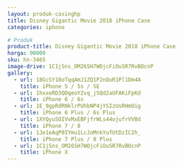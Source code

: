 ```yaml
---
layout: produk-casinghp
title: Disney Gigantic Movie 2018 iPhone Case
categories: iphone

# Produk
product-title: Disney Gigantic Movie 2018 iPhone Case
harga: 90000
sku: hn-3465
image-drive: 1C1jSns_OM26SH7WOjcFiOuSR7RvBOcnP
gallery:
  - url: 18GcSY18oTqqAmJ1ZQ1P2nQuR1Pl1Dm4A
    title: iPhone 5 / 5s / SE
  - url: 1hxxeRD3QDqeoY2vq_jSQd2aUFAKiFpKd
    title: iPhone 6 / 6s
  - url: 1E_9gpRdRNklrPUhbNP4jYSIzUsRHmOig
    title: iPhone 6 Plus / 6s Plus
  - url: 1XYQyuSOIVvMxEBFjfrWLs44ojufrVVBd
    title: iPhone 7 / 8
  - url: 1Je1eAqP0IYmu1LcJoMnkYufUtDzIC2h_
    title: iPhone 7 Plus / 8 Plus
  - url: 1C1jSns_OM26SH7WOjcFiOuSR7RvBOcnP
    title: iPhone X
---
```

